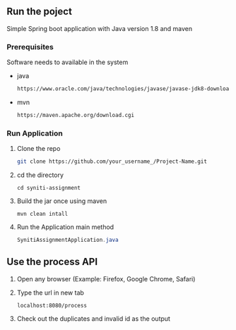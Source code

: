 <!-- GETTING STARTED -->
## Run the poject

Simple Spring boot application with Java version 1.8 and maven
### Prerequisites

Software needs to available in the system
* java
  ```sh
  https://www.oracle.com/java/technologies/javase/javase-jdk8-downloads.html
  ```
* mvn
  ```sh
  https://maven.apache.org/download.cgi
  ```

### Run Application

1. Clone the repo
   ```sh
   git clone https://github.com/your_username_/Project-Name.git
   ```
2. cd the directory
   ```shell
   cd syniti-assignment
   ```
3. Build the jar once using maven
   ```shell
   mvn clean intall
   ```
4. Run the Application main method
   ```java
   SynitiAssignmentApplication.java
   ```


<!-- USAGE API -->
## Use the process API

1. Open any browser (Example: Firefox, Google Chrome, Safari)
   

2. Type the url in new tab 
   ```shell
   localhost:8080/process
   ```
3. Check out the duplicates and invalid id as the output
